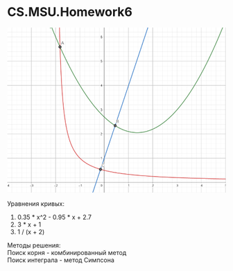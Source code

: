 # CS.MSU.Homework6

<img src="./image.png">

Уравнения кривых:  
1) 0.35 * x^2 - 0.95 * x + 2.7
2) 3 * x + 1
3) 1 / (x + 2)  

Методы решения:  
Поиск корня - комбинированный метод  
Поиск интеграла - метод Симпсона
